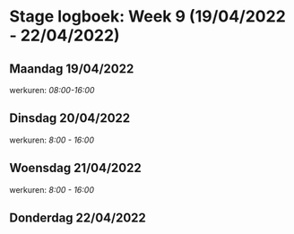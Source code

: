 # Stage logboek: Week 9 (19/04/2022 - 22/04/2022)

## Maandag 19/04/2022

werkuren: _08:00-16:00_

## Dinsdag 20/04/2022

werkuren: _8:00 - 16:00_

## Woensdag 21/04/2022

werkuren: _8:00 - 16:00_

## Donderdag 22/04/2022

